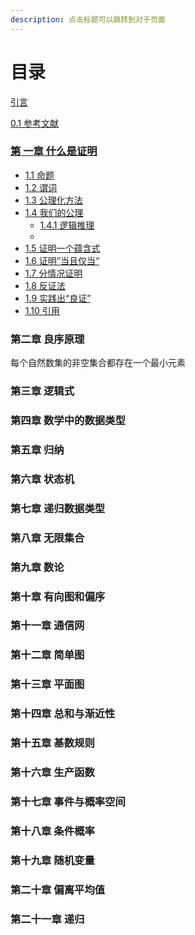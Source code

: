 ```yaml
---
description: 点击标题可以跳转到对于页面
---
```


# 目录

[引言](https://finit-xu.gitbook.io/msc20180606/i-proofs/introduction)

[0.1 参考文献](https://finit-xu.gitbook.io/msc20180606/i-proofs/0.1-references)

### [第 一章 什么是证明  ](https://finit-xu.gitbook.io/msc20180606/proofs/1-what-is-a-proof) <a id="zheng-ming-di-yi-zhang-shen-me-shi-zheng-ming"></a>

* [1.1 命题](https://finit-xu.gitbook.io/msc20180606/i-proofs/1-what-is-a-proof/1.1-propositions)
* [1.2 谓词](https://finit-xu.gitbook.io/msc20180606/proofs/1-what-is-a-proof/1.2-predicates)
* [1.3 公理化方法](https://finit-xu.gitbook.io/msc20180606/proofs/1-what-is-a-proof/1.3-the-axiomatic-method)
* [1.4 我们的公理](https://finit-xu.gitbook.io/msc20180606/proofs/1-what-is-a-proof/1.4-our-axioms)
  * [1.4.1 逻辑推理](https://finit-xu.gitbook.io/msc20180606/i-proofs/1-what-is-a-proof/1.4-our-axioms/1.4.1-logical-deductions)
  * 
* [1.5 证明一个蕴含式](https://finit-xu.gitbook.io/msc20180606/proofs/1-what-is-a-proof/1.5-proving-an-implication)
* [1.6 证明”当且仅当“](https://finit-xu.gitbook.io/msc20180606/proofs/1-what-is-a-proof/1.6-proving-an-if-and-only-if)
* [1.7 分情况证明](https://finit-xu.gitbook.io/msc20180606/proofs/1-what-is-a-proof/1.7-proof-by-cases)
* [1.8 反证法](https://finit-xu.gitbook.io/msc20180606/proofs/1-what-is-a-proof/1.8-proof-by-contradiction)
* [1.9 实践出“良证”](https://finit-xu.gitbook.io/msc20180606/proofs/1-what-is-a-proof/1.9-good-proofs-in-practice)
* [1.10 引用](https://finit-xu.gitbook.io/msc20180606/proofs/1-what-is-a-proof/1.10-references)

### 第二章 良序原理 

每个自然数集的非空集合都存在一个最小元素 

### 第三章 逻辑式 

### 第四章 数学中的数据类型 

### 第五章 归纳 

### 第六章 状态机

### 第七章 递归数据类型 

### 第八章 无限集合

### 第九章 数论

### 第十章 有向图和偏序 

### 第十一章 通信网

### 第十二章 简单图 

### 第十三章 平面图 

### 第十四章 总和与渐近性 

### 第十五章 基数规则 

### 第十六章 生产函数 

### 第十七章 事件与概率空间 

### 第十八章 条件概率 

### 第十九章 随机变量 

### 第二十章 偏离平均值 

### 第二十一章 递归

